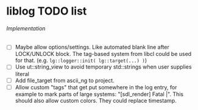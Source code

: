 # liblog TODO list

###### Implementation

- [ ] Maybe allow options/settings. Like automated blank line after LOCK/UNLOCK block. The tag-based system from libcl could be used for that. (e.g. `lg::logger::init( lg::target(...) )`)
- [ ] Use ut::string_view to avoid temporary std::strings when user supplies literal
- [ ] Add file_target from ascii_ng to project.
- [ ] Allow custom "tags" that get put somewhere in the log entry, for example to mark parts of large systems: "[sdl_render]    Fatal |". This should also allow custom colors. They could replace timestamp.
